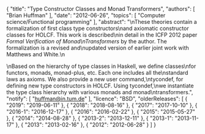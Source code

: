 {
    "title": "Type Constructor Classes and Monad Transformers",
    "authors": [
        "Brian Huffman"
    ],
    "date": "2012-06-26",
    "topics": [
        "Computer science/Functional programming"
    ],
    "abstract": "\nThese theories contain a formalization of first class type constructors\nand axiomatic constructor classes for HOLCF. This work is described\nin detail in the ICFP 2012 paper <i>Formal Verification of Monad\nTransformers</i> by the author. The formalization is a revised and\nupdated version of earlier joint work with Matthews and White.\n<P>\nBased on the hierarchy of type classes in Haskell, we define classes\nfor functors, monads, monad-plus, etc. Each one includes all the\nstandard laws as axioms. We also provide a new user command,\ntycondef, for defining new type constructors in HOLCF. Using tycondef,\nwe instantiate the type class hierarchy with various monads and monad\ntransformers.",
    "notify": [
        "huffman@in.tum.de"
    ],
    "licence": "BSD",
    "olderReleases": [
        {
            "2019": "2019-06-11"
        },
        {
            "2018": "2018-08-16"
        },
        {
            "2017": "2017-10-10"
        },
        {
            "2016-1": "2016-12-17"
        },
        {
            "2016": "2016-02-22"
        },
        {
            "2015": "2015-05-27"
        },
        {
            "2014": "2014-08-28"
        },
        {
            "2013-2": "2013-12-11"
        },
        {
            "2013-1": "2013-11-17"
        },
        {
            "2013": "2013-02-16"
        },
        {
            "2012": "2012-06-28"
        }
    ]
}